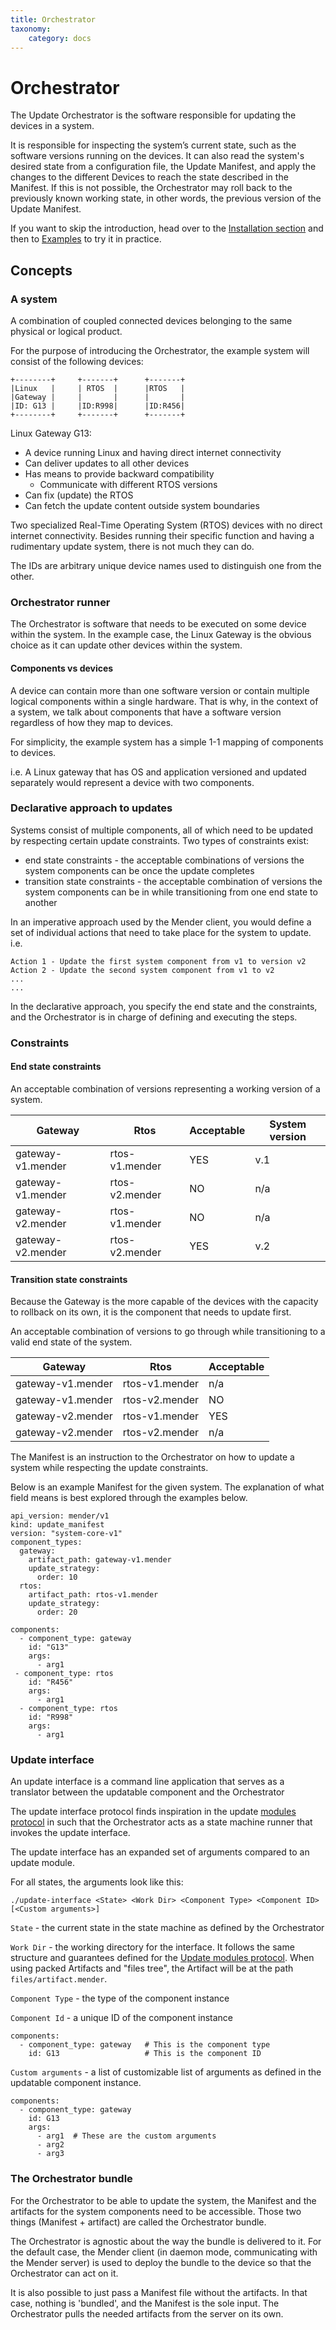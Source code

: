 ```yaml
---
title: Orchestrator
taxonomy:
    category: docs
---
```


# Orchestrator

The Update Orchestrator is the software responsible for updating the devices in a system.

It is responsible for inspecting the system’s current state, such as the software versions running on the devices. It can also read the system's desired state from a configuration file, the Update Manifest, and apply the changes to the different Devices to reach the state described in the Manifest. If this is not possible, the Orchestrator may roll back to the previously known working state, in other words, the previous version of the Update Manifest.

If you want to skip the introduction, head over to the [Installation section](01.Installation/docs.md) and then to [Examples](02.Examples/docs.md) to try it in practice.

## Concepts

###  A system

A combination of coupled connected devices belonging to the same physical or logical product.


For the purpose of introducing the Orchestrator, the example system will consist of the following devices:

```
+--------+     +-------+      +-------+
|Linux   |     | RTOS  |      |RTOS   |
|Gateway |     |       |      |       |
|ID: G13 |     |ID:R998|      |ID:R456|
+--------+     +-------+      +-------+
```

Linux Gateway G13:
* A device running Linux and having direct internet connectivity
* Can deliver updates to all other devices
* Has means to provide backward compatibility
    * Communicate with different RTOS versions
* Can fix (update) the RTOS
* Can fetch the  update content outside system boundaries


Two specialized Real-Time Operating System (RTOS) devices with no direct internet connectivity.
Besides running their specific function and having a rudimentary update system, there is not much they can do.

The IDs are arbitrary unique device names used to distinguish one from the other.

### Orchestrator runner

The Orchestrator is software that needs to be executed on some device within the system.
In the example case, the Linux Gateway is the obvious choice as it can update other devices within the system.


#### Components vs devices

A device can contain more than one software version or contain multiple logical components within a single hardware.
That is why, in the context of a system, we talk about components that have a software version regardless of how they map to devices.

For simplicity, the example system has a simple 1-1 mapping of components to devices.

i.e.
A Linux gateway that has OS and application versioned and updated separately would represent a device with two components.

### Declarative approach to updates


Systems consist of multiple components, all of which need to be updated by respecting certain update constraints.
Two types of constraints exist:
* end state constraints - the acceptable combinations of versions the system components can be once the update completes
* transition state constraints - the acceptable combination of versions the system components can be in while transitioning from one end state to another

In an imperative approach used by the Mender client, you would define a set of individual actions that need to take place for the system to update.
i.e.

```
Action 1 - Update the first system component from v1 to version v2
Action 2 - Update the second system component from v1 to v2
...
...
```

In the declarative approach, you specify the end state and the constraints, and the Orchestrator is in charge of defining and executing the steps.


### Constraints

#### End state constraints

An acceptable combination of versions representing a working version of a system.


| Gateway            | Rtos             | Acceptable | System version |
|--------------------|------------------|------------|----------------|
| gateway-v1.mender  | rtos-v1.mender   |   YES      |    v.1         |
| gateway-v1.mender  | rtos-v2.mender   |    NO      |    n/a         |
| gateway-v2.mender  | rtos-v1.mender   |    NO      |    n/a         |
| gateway-v2.mender  | rtos-v2.mender   |   YES      |    v.2         |


#### Transition state constraints

Because the Gateway is the more capable of the devices with the capacity to rollback on its own, it is the component that needs to update first.

An acceptable combination of versions to go through while transitioning to a valid end state of the system.


| Gateway           | Rtos            | Acceptable |
|-------------------|-----------------|------------|
| gateway-v1.mender | rtos-v1.mender  |   n/a      |
| gateway-v1.mender | rtos-v2.mender  |    NO      |
| gateway-v2.mender | rtos-v1.mender  |   YES      |
| gateway-v2.mender | rtos-v2.mender  |   n/a      |



The Manifest is an instruction to the Orchestrator on how to update a system while respecting the update constraints.

Below is an example Manifest for the given system.
The explanation of what field means is best explored through the examples below.


```
api_version: mender/v1
kind: update_manifest
version: "system-core-v1"
component_types:
  gateway:
    artifact_path: gateway-v1.mender
    update_strategy:
      order: 10
  rtos:
    artifact_path: rtos-v1.mender
    update_strategy:
      order: 20

components:
  - component_type: gateway
    id: "G13"
    args:
      - arg1
 - component_type: rtos
    id: "R456"
    args:
      - arg1
  - component_type: rtos
    id: "R998"
    args:
      - arg1
```


### Update interface

An update interface is a command line application that serves as a translator between the updatable component and the Orchestrator

<!--AUTOVERSION: "mendersoftware/mender/blob/%"/mender-->
The update interface protocol finds inspiration in the update [modules protocol](https://github.com/mendersoftware/mender/blob/master/Documentation/update-modules-v3-file-api.md) in such that the Orchestrator acts as a state machine runner that invokes the update interface.

The update interface has an expanded set of arguments compared to an update module.

For all states, the arguments look like this:


```
./update-interface <State> <Work Dir> <Component Type> <Component ID> [<Custom arguments>]
```

`State` - the current state in the state machine as defined by the Orchestrator

<!--AUTOVERSION: "mendersoftware/mender/blob/%"/mender-->
`Work Dir` - the working directory for the interface. It follows the same structure and guarantees defined for the [Update modules protocol](https://github.com/mendersoftware/mender/blob/master/Documentation/update-modules-v3-file-api.md#file-api).
When using packed Artifacts and "files tree", the Artifact will be at the path `files/artifact.mender`.

`Component Type` - the type of the component instance

`Component Id` - a unique ID of the component instance

```
components:
  - component_type: gateway   # This is the component type
    id: G13                   # This is the component ID
```

`Custom arguments` - a list of customizable list of arguments as defined in the updatable component instance.

```
components:
  - component_type: gateway
    id: G13
    args:
      - arg1  # These are the custom arguments
      - arg2
      - arg3
```

### The Orchestrator bundle

For the Orchestrator to be able to update the system, the Manifest and the artifacts for the system components need to be accessible.
Those two things (Manifest + artifact) are called the Orchestrator bundle.

The Orchestrator is agnostic about the way the bundle is delivered to it.
For the default case, the Mender client (in daemon mode, communicating with the Mender server) is used to deploy the bundle to the device so that the Orchestrator can act on it.

It is also possible to just pass a Manifest file without the artifacts.
In that case, nothing is 'bundled', and the Manifest is the sole input.
The Orchestrator pulls the needed artifacts from the server on its own.
